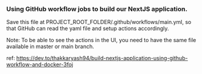 ### Using GitHub workflow jobs to build our NextJS application.

Save this file at PROJECT_ROOT_FOLDER/.github/workflows/main.yml, so that GitHub can read the yaml file and setup actions accordingly.

Note: To be able to see the actions in the UI, you need to have the same file available in master or main branch.

ref: https://dev.to/thakkaryash94/build-nextjs-application-using-github-workflow-and-docker-3foj
